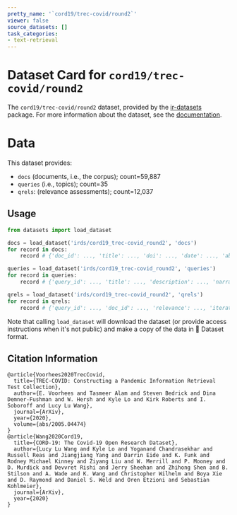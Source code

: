 ```yaml
---
pretty_name: '`cord19/trec-covid/round2`'
viewer: false
source_datasets: []
task_categories:
- text-retrieval
---
```


# Dataset Card for `cord19/trec-covid/round2`

The `cord19/trec-covid/round2` dataset, provided by the [ir-datasets](https://ir-datasets.com/) package.
For more information about the dataset, see the [documentation](https://ir-datasets.com/cord19#cord19/trec-covid/round2).

# Data

This dataset provides:
 - `docs` (documents, i.e., the corpus); count=59,887
 - `queries` (i.e., topics); count=35
 - `qrels`: (relevance assessments); count=12,037


## Usage

```python
from datasets import load_dataset

docs = load_dataset('irds/cord19_trec-covid_round2', 'docs')
for record in docs:
    record # {'doc_id': ..., 'title': ..., 'doi': ..., 'date': ..., 'abstract': ...}

queries = load_dataset('irds/cord19_trec-covid_round2', 'queries')
for record in queries:
    record # {'query_id': ..., 'title': ..., 'description': ..., 'narrative': ...}

qrels = load_dataset('irds/cord19_trec-covid_round2', 'qrels')
for record in qrels:
    record # {'query_id': ..., 'doc_id': ..., 'relevance': ..., 'iteration': ...}

```

Note that calling `load_dataset` will download the dataset (or provide access instructions when it's not public) and make a copy of the
data in 🤗 Dataset format.

## Citation Information

```
@article{Voorhees2020TrecCovid,
  title={TREC-COVID: Constructing a Pandemic Information Retrieval Test Collection},
  author={E. Voorhees and Tasmeer Alam and Steven Bedrick and Dina Demner-Fushman and W. Hersh and Kyle Lo and Kirk Roberts and I. Soboroff and Lucy Lu Wang},
  journal={ArXiv},
  year={2020},
  volume={abs/2005.04474}
}
@article{Wang2020Cord19,
  title={CORD-19: The Covid-19 Open Research Dataset},
  author={Lucy Lu Wang and Kyle Lo and Yoganand Chandrasekhar and Russell Reas and Jiangjiang Yang and Darrin Eide and K. Funk and Rodney Michael Kinney and Ziyang Liu and W. Merrill and P. Mooney and D. Murdick and Devvret Rishi and Jerry Sheehan and Zhihong Shen and B. Stilson and A. Wade and K. Wang and Christopher Wilhelm and Boya Xie and D. Raymond and Daniel S. Weld and Oren Etzioni and Sebastian Kohlmeier},
  journal={ArXiv},
  year={2020}
}
```
